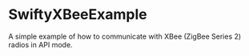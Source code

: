 # SwiftyXBeeExample

A simple example of how to communicate with XBee (ZigBee Series 2) radios in API mode.

